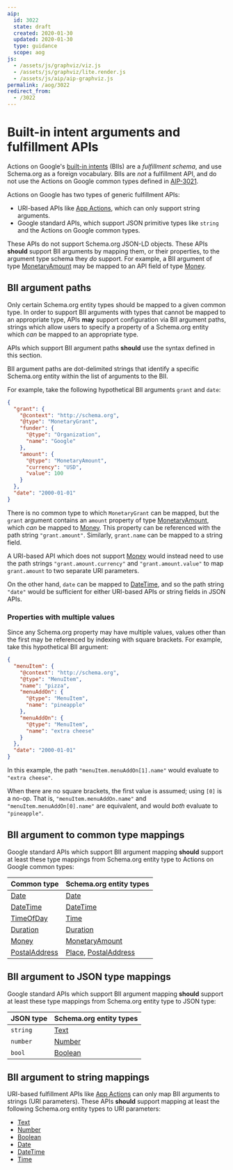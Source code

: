 ```yaml
---
aip:
  id: 3022
  state: draft
  created: 2020-01-30
  updated: 2020-01-30
  type: guidance
  scope: aog
js:
  - /assets/js/graphviz/viz.js
  - /assets/js/graphviz/lite.render.js
  - /assets/js/aip/aip-graphviz.js
permalink: /aog/3022
redirect_from:
  - /3022
---
```


# Built-in intent arguments and fulfillment APIs

Actions on Google's [built-in intents][bii] (BIIs) are a _fulfillment schema_,
and use Schema.org as a foreign vocabulary. BIIs are _not_ a fulfillment API,
and do not use the Actions on Google common types defined in [AIP-3021][].

Actions on Google has two types of generic fulfillment APIs:

- URI-based APIs like [App Actions][], which can only support string arguments.
- Google standard APIs, which support JSON primitive types like `string` and
  the Actions on Google common types.

These APIs do not support Schema.org JSON-LD objects. These APIs **should**
support BII arguments by mapping them, or their properties, to the argument
type schema they _do_ support. For example, a BII argument of type
[MonetaryAmount][schema-monetaryamount] may be mapped to an API field of type
[Money][].

## BII argument paths

Only certain Schema.org entity types should be mapped to a given common type.
In order to support BII arguments with types that cannot be mapped to an
appropriate type, APIs **may** support configuration via BII argument paths,
strings which allow users to specify a property of a Schema.org entity which
_can_ be mapped to an appropriate type.

APIs which support BII argument paths **should** use the syntax defined in this
section.

BII argument paths are dot-delimited strings that identify a specific
Schema.org entity within the list of arguments to the BII.

For example, take the following hypothetical BII arguments `grant` and `date`:

```json
{
  "grant": {
    "@context": "http://schema.org",
    "@type": "MonetaryGrant",
    "funder": {
      "@type": "Organization",
      "name": "Google"
    },
    "amount": {
      "@type": "MonetaryAmount",
      "currency": "USD",
      "value": 100
    }
  },
  "date": "2000-01-01"
}
```

There is no common type to which `MonetaryGrant` can be mapped, but the `grant`
argument contains an `amount` property of type
[MonetaryAmount][schema-monetaryamount], which _can_ be mapped to [Money][].
This property can be referenced with the path string `"grant.amount"`.
Similarly, `grant.name` can be mapped to a string field.

A URI-based API which does not support [Money][] would instead need to use the
path strings `"grant.amount.currency"` and `"grant.amount.value"` to map
`grant.amount` to two separate URI parameters.

On the other hand, `date` can be mapped to [DateTime][], and so the path string
`"date"` would be sufficient for either URI-based APIs or string fields in JSON
APIs.

### Properties with multiple values

Since any Schema.org property may have multiple values, values other than the
first may be referenced by indexing with square brackets. For example, take
this hypothetical BII argument:

```json
{
  "menuItem": {
    "@context": "http://schema.org",
    "@type": "MenuItem",
    "name": "pizza",
    "menuAddOn": {
      "@type": "MenuItem",
      "name": "pineapple"
    },
    "menuAddOn": {
      "@type": "MenuItem",
      "name": "extra cheese"
    }
  },
  "date": "2000-01-01"
}
```

In this example, the path `"menuItem.menuAddOn[1].name"` would evaluate to
`"extra cheese"`.

When there are no square brackets, the first value is assumed; using `[0]` is a
no-op. That is, `"menuItem.menuAddOn.name"` and `"menuItem.menuAddOn[0].name"`
are equivalent, and would _both_ evaluate to `"pineapple"`.

## BII argument to common type mappings

Google standard APIs which support BII argument mapping **should** support at
least these type mappings from Schema.org entity type to Actions on Google
common types:

| Common type       | Schema.org entity types                                      |
| ----------------- | ------------------------------------------------------------ |
| [Date][]          | [Date][schema-date]                                          |
| [DateTime][]      | [DateTime][schema-datetime]                                  |
| [TimeOfDay][]     | [Time][schema-time]                                          |
| [Duration][]      | [Duration][schema-duration]                                  |
| [Money][]         | [MonetaryAmount][schema-monetaryamount]                      |
| [PostalAddress][] | [Place][schema-place], [PostalAddress][schema-postaladdress] |

## BII argument to JSON type mappings

Google standard APIs which support BII argument mapping **should** support at
least these type mappings from Schema.org entity type to JSON type:

| JSON type | Schema.org entity types   |
| --------- | ------------------------- |
| `string`  | [Text][schema-text]       |
| `number`  | [Number][schema-number]   |
| `bool`    | [Boolean][schema-boolean] |

## BII argument to string mappings

URI-based fulfillment APIs like [App Actions][] can only map BII arguments to
strings (URI parameters). These APIs **should** support mapping at least the
following Schema.org entity types to URI parameters:

- [Text][schema-text]
- [Number][schema-number]
- [Boolean][schema-boolean]
- [Date][schema-date]
- [DateTime][schema-datetime]
- [Time][schema-time]

<!-- prettier-ignore-start -->
[aip-3021]: ./3021.md
[date]: https://github.com/googleapis/api-common-protos/tree/master/google/type/date.proto
[datetime]: https://github.com/googleapis/googleapis/blob/master/google/type/datetime.proto
[timeofday]: https://github.com/googleapis/api-common-protos/tree/master/google/type/timeofday.proto
[duration]: https://github.com/protocolbuffers/protobuf/tree/master/src/google/protobuf/duration.proto
[money]: https://github.com/googleapis/api-common-protos/tree/master/google/type/money.proto
[postaladdress]: https://github.com/googleapis/api-common-protos/tree/master/google/type/postal_address.proto
[app actions]: https://developers.google.com/assistant/app/intents#handling_intent_parameters
[schema-date]: https://schema.org/Date
[schema-datetime]: https://schema.org/DateTime
[schema-time]: https://schema.org/Time
[schema-duration]: http://schema.org/Duration
[schema-monetaryamount]: https://schema.org/MonetaryAmount
[schema-place]: https://schema.org/Place
[schema-postaladdress]: https://schema.org/PostalAddress
[schema-text]: https://schema.org/Text
[schema-number]: https://schema.org/Number
[schema-boolean]: https://schema.org/Boolean
[bii]: https://developers.google.com/assistant/app/reference/built-in-intents/
<!-- prettier-ignore-end -->
